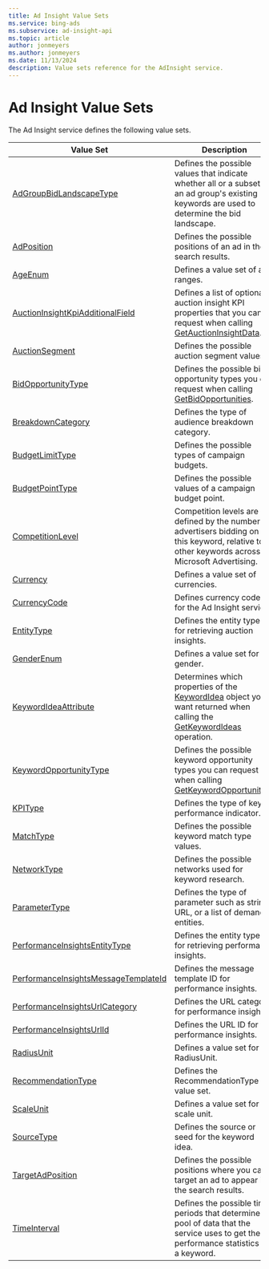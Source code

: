 ```yaml
---
title: Ad Insight Value Sets
ms.service: bing-ads
ms.subservice: ad-insight-api
ms.topic: article
author: jonmeyers
ms.author: jonmeyers
ms.date: 11/13/2024
description: Value sets reference for the AdInsight service.
---
```

# Ad Insight Value Sets
The Ad Insight service defines the following value sets.

|Value Set|Description|
|---|---|
|[AdGroupBidLandscapeType](adgroupbidlandscapetype.md)|Defines the possible values that indicate whether all or a subset of an ad group's existing keywords are used to determine the bid landscape.|
|[AdPosition](adposition.md)|Defines the possible positions of an ad in the search results.|
|[AgeEnum](ageenum.md)|Defines a value set of age ranges.|
|[AuctionInsightKpiAdditionalField](auctioninsightkpiadditionalfield.md)|Defines a list of optional auction insight KPI properties that you can request when calling [GetAuctionInsightData](getauctioninsightdata.md).|
|[AuctionSegment](auctionsegment.md)|Defines the possible auction segment values.|
|[BidOpportunityType](bidopportunitytype.md)|Defines the possible bid opportunity types you can request when calling [GetBidOpportunities](getbidopportunities.md).|
|[BreakdownCategory](breakdowncategory.md)|Defines the type of audience breakdown category.|
|[BudgetLimitType](budgetlimittype.md)|Defines the possible types of campaign budgets.|
|[BudgetPointType](budgetpointtype.md)|Defines the possible values of a campaign budget point.|
|[CompetitionLevel](competitionlevel.md)|Competition levels are defined by the number of advertisers bidding on this keyword, relative to all other keywords across Microsoft Advertising.|
|[Currency](currency.md)|Defines a value set of currencies.|
|[CurrencyCode](currencycode.md)|Defines currency codes for the Ad Insight service.|
|[EntityType](entitytype.md)|Defines the entity types for retrieving auction insights.|
|[GenderEnum](genderenum.md)|Defines a value set for gender.|
|[KeywordIdeaAttribute](keywordideaattribute.md)|Determines which properties of the [KeywordIdea](keywordidea.md) object you want returned when calling the [GetKeywordIdeas](getkeywordideas.md) operation.|
|[KeywordOpportunityType](keywordopportunitytype.md)|Defines the possible keyword opportunity types you can request when calling [GetKeywordOpportunities](getkeywordopportunities.md).|
|[KPIType](kpitype.md)|Defines the type of key performance indicator.|
|[MatchType](matchtype.md)|Defines the possible keyword match type values.|
|[NetworkType](networktype.md)|Defines the possible networks used for keyword research.|
|[ParameterType](parametertype.md)|Defines the type of parameter such as string, URL, or a list of demand entities.|
|[PerformanceInsightsEntityType](performanceinsightsentitytype.md)|Defines the entity types for retrieving performance insights.|
|[PerformanceInsightsMessageTemplateId](performanceinsightsmessagetemplateid.md)|Defines the message template ID for performance insights.|
|[PerformanceInsightsUrlCategory](performanceinsightsurlcategory.md)|Defines the URL category for performance insights.|
|[PerformanceInsightsUrlId](performanceinsightsurlid.md)|Defines the URL ID for performance insights.|
|[RadiusUnit](radiusunit.md)|Defines a value set for the RadiusUnit.|
|[RecommendationType](recommendationtype.md)|Defines the RecommendationType value set.|
|[ScaleUnit](scaleunit.md)|Defines a value set for the scale unit.|
|[SourceType](sourcetype.md)|Defines the source or seed for the keyword idea.|
|[TargetAdPosition](targetadposition.md)|Defines the possible positions where you can target an ad to appear in the search results.|
|[TimeInterval](timeinterval.md)|Defines the possible time periods that determine the pool of data that the service uses to get the performance statistics of a keyword.|
